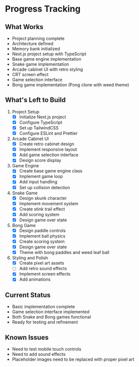 # Progress Tracking

## What Works
- Project planning complete
- Architecture defined
- Memory bank initialized
- Next.js project setup with TypeScript
- Base game engine implementation
- Snake game implementation
- Arcade cabinet UI with retro styling
- CRT screen effect
- Game selection interface
- Bong game implementation (Pong clone with weed theme)

## What's Left to Build
1. Project Setup
   - [x] Initialize Next.js project
   - [x] Configure TypeScript
   - [x] Set up TailwindCSS
   - [x] Configure ESLint and Prettier

2. Arcade Cabinet UI
   - [x] Create retro cabinet design
   - [x] Implement responsive layout
   - [x] Add game selection interface
   - [x] Design score display

3. Game Engine
   - [x] Create base game engine class
   - [x] Implement game loop
   - [x] Add input handling
   - [x] Set up collision detection

4. Snake Game
   - [x] Design skunk character
   - [x] Implement movement system
   - [x] Create stink trail effect
   - [x] Add scoring system
   - [x] Design game over state

5. Bong Game
   - [x] Design paddle controls
   - [x] Implement ball physics
   - [x] Create scoring system
   - [x] Design game over state
   - [x] Theme with bong paddles and weed leaf ball

6. Styling and Polish
   - [x] Create pixel art assets
   - [ ] Add retro sound effects
   - [x] Implement screen effects
   - [x] Add animations

## Current Status
- Basic implementation complete
- Game selection interface implemented
- Both Snake and Bong games functional
- Ready for testing and refinement

## Known Issues
- Need to test mobile touch controls
- Need to add sound effects
- Placeholder images need to be replaced with proper pixel art 